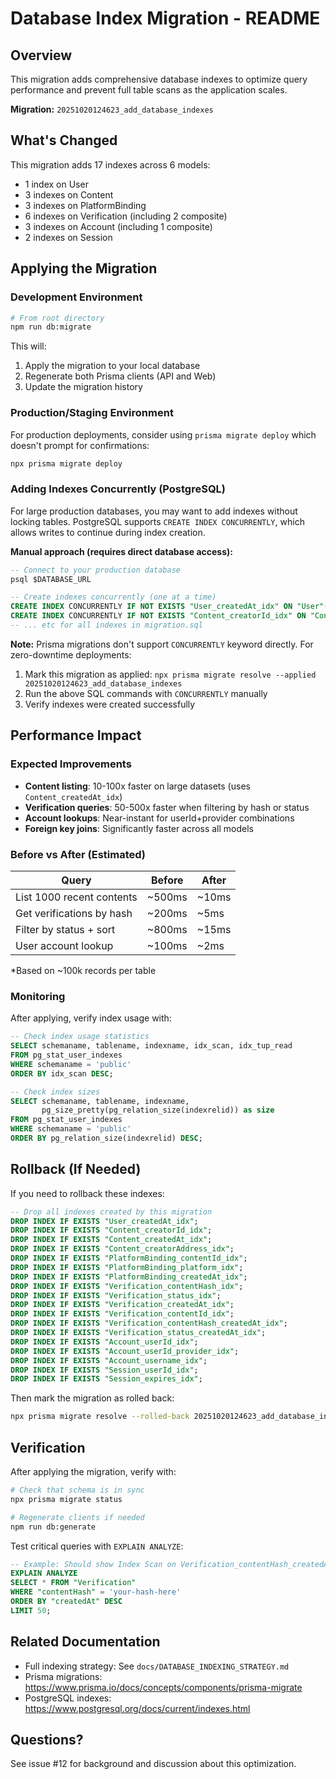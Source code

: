 # Database Index Migration - README

## Overview

This migration adds comprehensive database indexes to optimize query performance and prevent full table scans as the application scales.

**Migration:** `20251020124623_add_database_indexes`

## What's Changed

This migration adds 17 indexes across 6 models:
- 1 index on User
- 3 indexes on Content
- 3 indexes on PlatformBinding
- 6 indexes on Verification (including 2 composite)
- 3 indexes on Account (including 1 composite)
- 2 indexes on Session

## Applying the Migration

### Development Environment

```bash
# From root directory
npm run db:migrate
```

This will:
1. Apply the migration to your local database
2. Regenerate both Prisma clients (API and Web)
3. Update the migration history

### Production/Staging Environment

For production deployments, consider using `prisma migrate deploy` which doesn't prompt for confirmations:

```bash
npx prisma migrate deploy
```

### Adding Indexes Concurrently (PostgreSQL)

For large production databases, you may want to add indexes without locking tables. PostgreSQL supports `CREATE INDEX CONCURRENTLY`, which allows writes to continue during index creation.

**Manual approach (requires direct database access):**

```sql
-- Connect to your production database
psql $DATABASE_URL

-- Create indexes concurrently (one at a time)
CREATE INDEX CONCURRENTLY IF NOT EXISTS "User_createdAt_idx" ON "User"("createdAt");
CREATE INDEX CONCURRENTLY IF NOT EXISTS "Content_creatorId_idx" ON "Content"("creatorId");
-- ... etc for all indexes in migration.sql
```

**Note:** Prisma migrations don't support `CONCURRENTLY` keyword directly. For zero-downtime deployments:
1. Mark this migration as applied: `npx prisma migrate resolve --applied 20251020124623_add_database_indexes`
2. Run the above SQL commands with `CONCURRENTLY` manually
3. Verify indexes were created successfully

## Performance Impact

### Expected Improvements

- **Content listing**: 10-100x faster on large datasets (uses `Content_createdAt_idx`)
- **Verification queries**: 50-500x faster when filtering by hash or status
- **Account lookups**: Near-instant for userId+provider combinations
- **Foreign key joins**: Significantly faster across all models

### Before vs After (Estimated)

| Query | Before | After |
|-------|--------|-------|
| List 1000 recent contents | ~500ms | ~10ms |
| Get verifications by hash | ~200ms | ~5ms |
| Filter by status + sort | ~800ms | ~15ms |
| User account lookup | ~100ms | ~2ms |

*Based on ~100k records per table

### Monitoring

After applying, verify index usage with:

```sql
-- Check index usage statistics
SELECT schemaname, tablename, indexname, idx_scan, idx_tup_read
FROM pg_stat_user_indexes
WHERE schemaname = 'public'
ORDER BY idx_scan DESC;

-- Check index sizes
SELECT schemaname, tablename, indexname,
       pg_size_pretty(pg_relation_size(indexrelid)) as size
FROM pg_stat_user_indexes
WHERE schemaname = 'public'
ORDER BY pg_relation_size(indexrelid) DESC;
```

## Rollback (If Needed)

If you need to rollback these indexes:

```sql
-- Drop all indexes created by this migration
DROP INDEX IF EXISTS "User_createdAt_idx";
DROP INDEX IF EXISTS "Content_creatorId_idx";
DROP INDEX IF EXISTS "Content_createdAt_idx";
DROP INDEX IF EXISTS "Content_creatorAddress_idx";
DROP INDEX IF EXISTS "PlatformBinding_contentId_idx";
DROP INDEX IF EXISTS "PlatformBinding_platform_idx";
DROP INDEX IF EXISTS "PlatformBinding_createdAt_idx";
DROP INDEX IF EXISTS "Verification_contentHash_idx";
DROP INDEX IF EXISTS "Verification_status_idx";
DROP INDEX IF EXISTS "Verification_createdAt_idx";
DROP INDEX IF EXISTS "Verification_contentId_idx";
DROP INDEX IF EXISTS "Verification_contentHash_createdAt_idx";
DROP INDEX IF EXISTS "Verification_status_createdAt_idx";
DROP INDEX IF EXISTS "Account_userId_idx";
DROP INDEX IF EXISTS "Account_userId_provider_idx";
DROP INDEX IF EXISTS "Account_username_idx";
DROP INDEX IF EXISTS "Session_userId_idx";
DROP INDEX IF EXISTS "Session_expires_idx";
```

Then mark the migration as rolled back:
```bash
npx prisma migrate resolve --rolled-back 20251020124623_add_database_indexes
```

## Verification

After applying the migration, verify with:

```bash
# Check that schema is in sync
npx prisma migrate status

# Regenerate clients if needed
npm run db:generate
```

Test critical queries with `EXPLAIN ANALYZE`:

```sql
-- Example: Should show Index Scan on Verification_contentHash_createdAt_idx
EXPLAIN ANALYZE
SELECT * FROM "Verification"
WHERE "contentHash" = 'your-hash-here'
ORDER BY "createdAt" DESC
LIMIT 50;
```

## Related Documentation

- Full indexing strategy: See `docs/DATABASE_INDEXING_STRATEGY.md`
- Prisma migrations: https://www.prisma.io/docs/concepts/components/prisma-migrate
- PostgreSQL indexes: https://www.postgresql.org/docs/current/indexes.html

## Questions?

See issue #12 for background and discussion about this optimization.

